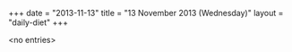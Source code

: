 +++
date = "2013-11-13"
title = "13 November 2013 (Wednesday)"
layout = "daily-diet"
+++

<p>&lt;no entries&gt;</p>